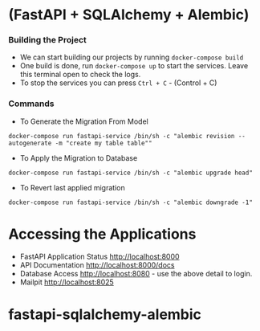 # (FastAPI + SQLAlchemy + Alembic)


### Building the Project
- We can start building our projects by running `docker-compose build`
- One build is done, run `docker-compose up` to start the services. Leave this terminal open to check the logs.
- To stop the services you can press `Ctrl + C` - (Control + C)

### Commands
- To Generate the Migration From Model
```
docker-compose run fastapi-service /bin/sh -c "alembic revision --autogenerate -m "create my table table""
```
- To Apply the Migration to Database
```
docker-compose run fastapi-service /bin/sh -c "alembic upgrade head"
```
- To Revert last applied migration
```
docker-compose run fastapi-service /bin/sh -c "alembic downgrade -1"
```

# Accessing the Applications
- FastAPI Application Status [http://localhost:8000](http://localhost:8000)
- API Documentation [http://localhost:8000/docs](http://localhost:8000/docs)
- Database Access [http://localhost:8080](http://localhost:8080) - use the above detail to login.
- Mailpit [http://localhost:8025](http://localhost:8025)
# fastapi-sqlalchemy-alembic
